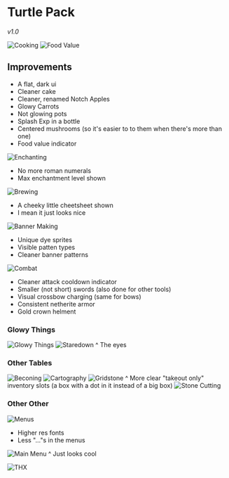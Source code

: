 # Turtle Pack

_v1.0_

![Cooking](https://raw.githubusercontent.com/CiberTurtle/Turtle-Pack-1.16/main/screenshots/Cooking.png)
![Food Value](https://raw.githubusercontent.com/CiberTurtle/Turtle-Pack-1.16/main/screenshots/Food%20Value.png)

## Improvements

- A flat, dark ui
- Cleaner cake
- Cleaner, renamed Notch Apples
- Glowy Carrots
- Not glowing pots
- Splash Exp in a bottle
- Centered mushrooms (so it's easier to to them when there's more than one)
- Food value indicator

![Enchanting](https://raw.githubusercontent.com/CiberTurtle/Turtle-Pack-1.16/main/screenshots/Enchanting.png)

- No more roman numerals
- Max enchantment level shown

![Brewing](https://raw.githubusercontent.com/CiberTurtle/Turtle-Pack-1.16/main/screenshots/Brewing.png)

- A cheeky little cheetsheet shown
- I mean it just looks nice

![Banner Making](https://raw.githubusercontent.com/CiberTurtle/Turtle-Pack-1.16/main/screenshots/Banner%20Making.png)

- Unique dye sprites
- Visible patten types
- Cleaner banner patterns

![Combat](https://raw.githubusercontent.com/CiberTurtle/Turtle-Pack-1.16/main/screenshots/Combat.png)

- Cleaner attack cooldown indicator
- Smaller (not short) swords (also done for other tools)
- Visual crossbow charging (same for bows)
- Consistent netherite armor
- Gold crown helment

### Glowy Things

![Glowy Things](https://raw.githubusercontent.com/CiberTurtle/Turtle-Pack-1.16/main/screenshots/Glowy%20Things.png)
![Staredown](https://raw.githubusercontent.com/CiberTurtle/Turtle-Pack-1.16/main/screenshots/Staredown.png)
^ The eyes

### Other Tables

![Beconing](https://raw.githubusercontent.com/CiberTurtle/Turtle-Pack-1.16/main/screenshots/Beconing.png)
![Cartography](https://raw.githubusercontent.com/CiberTurtle/Turtle-Pack-1.16/main/screenshots/Cartography.png)
![Gridstone](https://raw.githubusercontent.com/CiberTurtle/Turtle-Pack-1.16/main/screenshots/Gridstone.png)
^ More clear "takeout only" inventory slots (a box with a dot in it instead of a big box)
![Stone Cutting](https://raw.githubusercontent.com/CiberTurtle/Turtle-Pack-1.16/main/screenshots/Stone%20Cutting.png)

### Other Other

![Menus](https://raw.githubusercontent.com/CiberTurtle/Turtle-Pack-1.16/main/screenshots/Menus.png)

- Higher res fonts
- Less "..."s in the menus

![Main Menu](https://raw.githubusercontent.com/CiberTurtle/Turtle-Pack-1.16/main/screenshots/Main%20Menu.png)
^ Just looks cool

![THX](https://raw.githubusercontent.com/CiberTurtle/Turtle-Pack-1.16/main/screenshots/THX.png)
